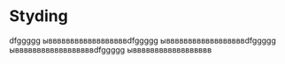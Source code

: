 # Styding
dfggggg
ыввввввввввввввввввdfggggg
ыввввввввввввввввввdfggggg
ыввввввввввввввввввdfggggg
ывввввввввввввввввв
